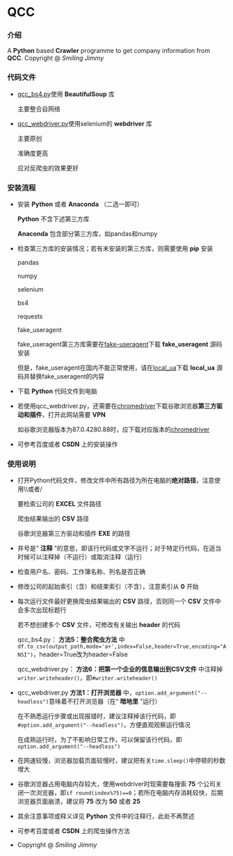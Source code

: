 # QCC

### 介绍
A  **Python**  based  **Crawler**  programme to get company information from  **QCC**.
Copyright @ _Smiling Jimmy_ 

### 代码文件

-  [qcc_bs4.py](qcc_bs4.py)使用 **BeautifulSoup** 库

   主要整合自网络

-  [qcc_webdriver.py](qcc_webdriver.py)使用selenium的 **webdriver** 库

   主要原创
  
   准确度更高

   应对反爬虫的效果更好

### 安装流程

- 安装 **Python** 或者 **Anaconda** （二选一即可）

  **Python** 不含下述第三方库

  **Anaconda** 包含部分第三方库，如pandas和numpy

- 检查第三方库的安装情况；若有未安装的第三方库，则需要使用 **pip** 安装

  pandas

  numpy

  selenium

  bs4

  requests

  fake_useragent

  fake_useragent第三方库需要在[fake-useragent](https://github.com/hellysmile/fake-useragent)下载 **fake_useragent** 源码安装

  但是，fake_useragent在国内不能正常使用，请在[local_ua](https://github.com/Mehaei/local_ua)下载 **local_ua** 源码并替换fake_useragent的内容

- 下载 **Python** 代码文件到电脑

- 若使用qcc_webdriver.py，还需要在[chromedriver](https://sites.google.com/a/chromium.org/chromedriver/downloads)下载谷歌浏览器**第三方驱动和插件**，打开此网站需要 **VPN** 

  如谷歌浏览器版本为87.0.4280.88时，应下载对应版本的[chromedriver](chromedriver.exe)

- 可参考百度或者 **CSDN** 上的安装操作


### 使用说明

- 打开Python代码文件，修改文件中所有路径为所在电脑的**绝对路径**，注意使用\\\或者/

   要检索公司的 **EXCEL** 文件路径

   爬虫结果输出的 **CSV** 路径

   谷歌浏览器第三方驱动和插件 **EXE** 的路径

- 井号是“ **注释** ”的意思，即该行代码或文字不运行；对于特定行代码，在适当时候可以注释掉（不运行）或取消注释（运行）

- 检查用户名、密码、工作簿名称、列名是否正确

- 修改公司的起始索引（含）和结束索引（不含），注意索引从 **0** 开始

- 每次运行文件最好更换爬虫结果输出的 **CSV** 路径，否则同一个 **CSV** 文件中会多次出现标题行

  若不想创建多个 **CSV** 文件，可修改有关输出 **header** 的代码

  qcc_bs4.py： **方法5：整合爬虫方法** 中`df.to_csv(output_path,mode='a+',index=False,header=True,encoding="ANSI")`，header=True改为header=False

  qcc_webdriver.py： **方法6：把第一个企业的信息输出到CSV文件** 中注释掉`writer.writeheader()`，即`#writer.writeheader()`

- qcc_webdriver.py **方法1：打开浏览器** 中，`option.add_argument("--headless")`意味着不打开浏览器（在“ **暗地里** ”运行）

  在不熟悉运行步骤或出现报错时，建议注释掉该行代码，即`#option.add_argument("--headless")`，方便直观观察运行情况

  在成熟运行时，为了不影响日常工作，可以保留该行代码，即`option.add_argument("--headless")`

- 在网速较慢，浏览器加载页面较慢时，建议把有关`time.sleep()`中停顿的秒数增大

- 谷歌浏览器占用电脑内存较大，使用webdriver时现需要每搜索 **75** 个公司关闭一次浏览器，即`if round(index%75)==0`；若所在电脑内存消耗较快，后期浏览器页面崩溃，建议将 **75** 改为 **50** 或者 **25** 

- 其余注意事项或释义详见 **Python** 文件中的注释行，此处不再赘述

- 可参考百度或者 **CSDN** 上的爬虫操作方法

- Copyright @ _Smiling Jimmy_
